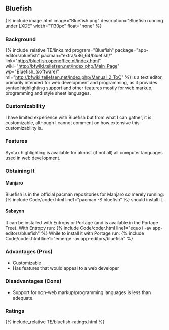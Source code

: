 ## Bluefish
{% include image.html image="Bluefish.png" description="Bluefish running under LXDE" width="1130px" float="none" %}

### Background
{% include_relative TE/links.md program="Bluefish" package="app-editors/bluefish" pacman="extra/x86_64/bluefish/" link="http://bluefish.openoffice.nl/index.html" wiki="http://bfwiki.tellefsen.net/index.php/Main_Page" wp="Bluefish_(software)" ml="http://bfwiki.tellefsen.net/index.php/Manual_2_ToC" %} is a text editor, primarily intended for web development and programming, as it provides syntax highlighting support and other features mostly for web markup, programming and style sheet languages.

### Customizability
I have limited experience with Bluefish but from what I can gather, it is customizable, although I cannot comment on how extensive this customizability is.

### Features
Syntax highlighting is available for almost (if not all) all computer languages used in web development.

### Obtaining It
#### Manjaro
Bluefish is in the official pacman repositories for Manjaro so merely running:
{% include Code/coder.html line1="pacman -S bluefish" %}
should install it.
#### Sabayon
It can be installed with Entropy or Portage (and is available in the Portage Tree). With Entropy run:
{% include Code/coder.html line1="equo i -av app-editors/bluefish" %}
While to install it with Portage run:
{% include Code/coder.html line1="emerge -av app-editors/bluefish" %}

### Advantages (Pros)
* Customizable
* Has features that would appeal to a web developer

### Disadvantages (Cons)
* Support for non-web markup/programming languages is less than adequate.

### Ratings
{% include_relative TE/bluefish-ratings.html %}
